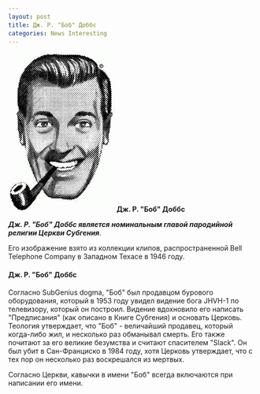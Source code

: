 ```yaml
---
layout: post
title: Дж. Р. "Боб" Доббс
categories: News Interesting
---
```


![](/image/Bobdobbs.jpg)
**Дж. Р. "Боб" Доббс**

 ***Дж. Р. "Боб" Доббс является номинальным главой пародийной религии Церкви Субгения***.
 
Его 
 изображение взято из коллекции клипов, распространенной Bell Telephone Company в Западном Техасе в 1946 году.


#### Дж. Р. "Боб" Доббс

 Согласно SubGenius dogma, "Боб" был продавцом бурового оборудования, который в 1953 году увидел 
  видение бога JHVH-1 по телевизору, который он построил. Видение вдохновило его написать 
  "Предписания" (как описано в Книге Субгения) и основать Церковь. Теология утверждает, что 
  "Боб" - величайший продавец, который когда-либо жил, и несколько раз обманывал смерть. Его 
  также почитают за его великие безумства и считают спасителем "Slack". Он был убит в 
 Сан-Франциско в 1984 году, хотя Церковь утверждает, что с тех пор он несколько раз воскрешался из мертвых.

Согласно Церкви, кавычки в имени "Боб" всегда включаются при написании его имени.